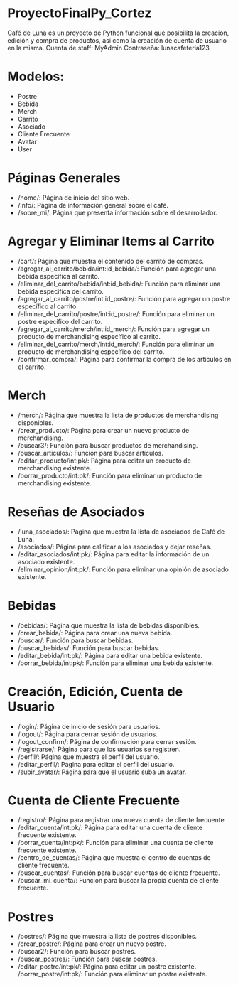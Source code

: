 # ProyectoFinalPy_Cortez
Café de Luna es un proyecto de Python funcional que posibilita la creación, edición y compra de productos, así como la creación de cuenta de usuario en la misma.
Cuenta de staff: MyAdmin
Contraseña: lunacafeteria123

# Modelos:
* Postre
* Bebida
* Merch
* Carrito
* Asociado
* Cliente Frecuente
* Avatar
* User
  
# Páginas Generales
* /home/: Página de inicio del sitio web.
* /info/: Página de información general sobre el café.
* /sobre_mi/: Página que presenta información sobre el desarrollador.

# Agregar y Eliminar Items al Carrito
* /cart/: Página que muestra el contenido del carrito de compras.
* /agregar_al_carrito/bebida/int:id_bebida/: Función para agregar una bebida específica al carrito.
* /eliminar_del_carrito/bebida/int:id_bebida/: Función para eliminar una bebida específica del carrito.
* /agregar_al_carrito/postre/int:id_postre/: Función para agregar un postre específico al carrito.
* /eliminar_del_carrito/postre/int:id_postre/: Función para eliminar un postre específico del carrito.
* /agregar_al_carrito/merch/int:id_merch/: Función para agregar un producto de merchandising específico al carrito.
* /eliminar_del_carrito/merch/int:id_merch/: Función para eliminar un producto de merchandising específico del carrito.
* /confirmar_compra/: Página para confirmar la compra de los artículos en el carrito.

# Merch
* /merch/: Página que muestra la lista de productos de merchandising disponibles.
* /crear_producto/: Página para crear un nuevo producto de merchandising.
* /buscar3/: Función para buscar productos de merchandising.
* /buscar_articulos/: Función para buscar artículos.
* /editar_producto/int:pk/: Página para editar un producto de merchandising existente.
* /borrar_producto/int:pk/: Función para eliminar un producto de merchandising existente.
  
# Reseñas de Asociados
* /luna_asociados/: Página que muestra la lista de asociados de Café de Luna.
* /asociados/: Página para calificar a los asociados y dejar reseñas.
* /editar_asociados/int:pk/: Página para editar la información de un asociado existente.
* /eliminar_opinion/int:pk/: Función para eliminar una opinión de asociado existente.

# Bebidas
* /bebidas/: Página que muestra la lista de bebidas disponibles.
* /crear_bebida/: Página para crear una nueva bebida.
* /buscar/: Función para buscar bebidas.
* /buscar_bebidas/: Función para buscar bebidas.
* /editar_bebida/int:pk/: Página para editar una bebida existente.
* /borrar_bebida/int:pk/: Función para eliminar una bebida existente.

# Creación, Edición, Cuenta de Usuario
* /login/: Página de inicio de sesión para usuarios.
* /logout/: Página para cerrar sesión de usuarios.
* /logout_confirm/: Página de confirmación para cerrar sesión.
* /registrarse/: Página para que los usuarios se registren.
* /perfil/: Página que muestra el perfil del usuario.
* /editar_perfil/: Página para editar el perfil del usuario.
* /subir_avatar/: Página para que el usuario suba un avatar.

# Cuenta de Cliente Frecuente
* /registro/: Página para registrar una nueva cuenta de cliente frecuente.
* /editar_cuenta/int:pk/: Página para editar una cuenta de cliente frecuente existente.
* /borrar_cuenta/int:pk/: Función para eliminar una cuenta de cliente frecuente existente.
* /centro_de_cuentas/: Página que muestra el centro de cuentas de cliente frecuente.
* /buscar_cuentas/: Función para buscar cuentas de cliente frecuente.
* /buscar_mi_cuenta/: Función para buscar la propia cuenta de cliente frecuente.

# Postres
* /postres/: Página que muestra la lista de postres disponibles.
* /crear_postre/: Página para crear un nuevo postre.
* /buscar2/: Función para buscar postres.
* /buscar_postres/: Función para buscar postres.
* /editar_postre/int:pk/: Página para editar un postre existente.
/borrar_postre/int:pk/: Función para eliminar un postre existente.

